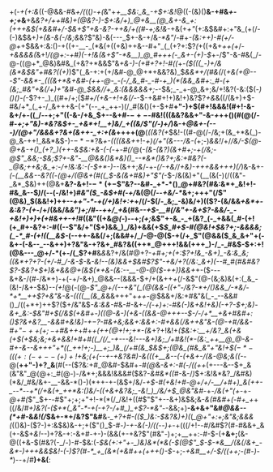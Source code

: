+(-*+$($+:&*((-@&&-#&*+/(*((_)-+(_&"+_+__$&:_&_-+$+:&!_@((-(&)()__&-+#&_+-+;+_&__+&*&?+/++_#&)+_(@&?-)-$+:&/+)_@+&__(@_&+-&_+:(+++&$(+&_&#+/-$&+$"+&-_&?_-++&/+((#_-+;&!&*-+&(+_+"_(+:&$&#+:+"&_(+(/-(-)&$&+_)+(&-&(-/&;&_&?$"&)-&(---_$+-&-+/&_-*&"_/-#+*-(&:_++)-#(_+/-@+*+$&&+:&:()-+((+-__-_(*&(+((+&)++&--#+"_(_(+?+:$?_(_+((+&+_++(+_/-_+&&&&(_&+!_/(@+:-+_#_)(-+!&$($&+$"-*&__)_@_#+++(-_&+-(+)-$_+-/$"-&-#&(_/-@-((@+*_@&)&#&_(+&?+*&&$"&_+&-)-(+#+?+!-#((_+-_($(((_-)+/&(&*&$&"+#&?((+)_)$"(_&-+:+(+/&#-@_@+*+&&?&)_$_&&*+/(#&(_/(*+&(+_@--_-$"-&&*-_(((&+*&+&#-(++-@-_-(-/_&_#-_-#-+_)(*(&&_&#+:_#-(+(&;_#&"+&(/+)+"&#-@_$_&&/_/+_&:(&&&&&+;-*-$&;_-_+-@_&+;&/+!&?(-&:($(_-)()()-(_-$?+-_)_((#+/+;($_#+/(+&-+!+&(/-_-$-+&#+!+)&!+)&?$?_+&_&((/(&+)+$-#&/+*_(_+-/_&+++&-(+"(--_+_++-)(/_#(&()(+-$+#__+"-)+$(#+!&&&!(#+!-&-&+/+-((_/--+;+"((-&-/+&_$+--&+#-$-+-$-#&!(((&&?&&+"-&-*+*++()(#(@(/-#-_+;+"&)-*&?&$+-_+&*+!__+)&/_+((&/$"(/-)+/_)&-+*_@&+-(---)_/(@+"_/&&&_+?&+(&++-_+:+(&*++++(@__(_((&?(+_$&!-((#-@(/-/&;+(&_+*&(_)-@_&-++!_&&*&$-)-$-*-*$?&_+-((((&&+_+!-*+)(/+"(&---/&-(*+;-)_&&!_/+/_/&/-$(@-@+&-+()_(+?_)(++-&$&:+&-(-(_-+_-#(/_@(_-(&-(___&?_)(&+#+;-+(/&;-@$"_&&;-$&;$?+-&"-__@&&()&*&)()_--*&*()&?+;&:+#&?(-_@&;++&;&_+:-/+!&:&:-(-$+*-)-_-(&++;_&_/-+-_(/-+&/_/_+&)-*+++*&&+++)(/_)&-&+-*(-(__&&--_&?_((*-*(@_+_/(@&+(#((_$-&(&+#&)+"$"(*-$-/&(&)+"(__(&(-)(/((&"-_&*_$&)++(@&+__&?-&+!-$-*(+-$$"&?--&#-_+*-*()_@+#&?(#&:&*+_&!+!-#&_&--$_)_/(--(-/&!+)_#&"($_-&$+#(-+/_&(@(/--_+&/-*_&+;+++"(/$"(@&)_$(&&!+)++--_++"-*-+(/+)&!+:+_+/(/-$(/-_&;_-&)&/+)(($?-(&/&&_+&*+-&:&?-(+_-/+/(&&/&*&"_)+;_/_#--++_/_+&*(#&*--+$-__#(/&"+-&+$?-&&/-_-+&!+)+)+$($+#&*_++-+!_#((&"((+&_@(-_)--+;_(+;_&$"+-&_-_+(&?_(-_+&&(_#-(+!(+_#+-&?+:-#((--$"&/+"($+)&&_)_/&)+&&(+$_$_#+$-#(@&!+$&?+;-&&&&;(_-*_#-(+!((__&$-_(--++-&&(/+;(&&#+/_/-@-@($-+(/+_$"(@&&($_&_&+"+(-&+-(-&--_--&++)+?&"&-+?&+_#&?&((++*_@+++!&&(+++_)-/_-_#&$-$+:+!(@&---_@+/-*(+-/(_$?+#__&_&_&?+/&(_#_@+?-*+#+;+(+:$?+!&_-&+)_-&:&_&;((&*+?+?-(+/-#_/-&-$-*&*-_&!--(_&)&&+$&#$?$"-+&/+?(/&:_&+)(--#_#(#&#&?$?-$&?+$+)&+&&_@+(&$(*+&-(&:--__-@-@($-++)_)&&+*+-($---&+&-/(#-/&*+)-+(-+/-&+)_@&&--(&&&-$+/+(&++*+*(/-&$"(@-(&;&)&(+:(_&_-(&!-/&+-$&)_--(+!_@(-(@-*$"_@+/(--+&"(_(@(&&-((+"-/&?-*+/()&&_/-*&/-*+*__++$?_+&"&-&-((((__(_&_&*&&+++"+_++-@_$&&+/&:+#&"&(_-_--&&#()_/((+*+)++$?($+/&"&$_-&:&&-#_&-#-&+*-/_(_-+)+:-#&(-)&+&!+&_)(-+?-$+;&)-&+_&:-$&"_#+$(/&$(+&#+-_)_((@-&-)(+&-((&&-@+++--$-/-/+*__+&+#&#+:()$?&+&?__-&&#_+&!&)-$+-$?-#&+&;&&+:&&+:-#+&&(_/_&++&"&-(@_-+#_/&&-#+"_$-++(+;-$+*_#&++_+#+_+$($++(@+!+;+*-(&_+?+!&!+*_(_$&:+:__+/&?_&(+&(+$(+_$&;&;+&+&&!+#+#((_/(/_-+---&!---&+)&;_/+#&!(*-(&:_++__@_@-&-#+-&--&+++"+*((_++!+;-)__+;_)&_(/+#(&_$&$+;(@&_(#&_&"+"&!+$($-*-(((+:(-+--(+)+!+$&;_(_+(_--+-+_&?&#_)-&(((+__&-_-(-(+&+-/(&-@&;&(_(-*-@(__++"-)+?_&__(#(--($?&:+#_@&#-$&#+_-#(@_&_-&*+:-#(*-/((++_(+---&--$+_&(&"&"_@(@+:_#(@-)-/&*+;&&&!&&&#($&?-_&#&*((_#-&-/_)_$+:&!&*&?_/&#&)(*&/_#&/&+-__-&&-*()-)(*++-+-(&$+/&/-*+$-#(+&!+#-@+/+/-__/+#+)_&(++-_--*--+*(/+&(+_++*&:()&/-((+&+&?&;_-&!_)_/&/+$_@&"&#-*+-_/&(+"(+_-+*-@+#(*$"_$+-_-_#$"+;+;+"+!-*(*(/_/&!+((#$"$"+--&+)&$&;&*-&(#&#+(-#+_+*+((/&/_#+)&?(-($+*(_&"-*-+(-+?-/+#_)_+$?-*&"-_-&&;+)__-&+&+"&#_@&&--(*+#_-&_&!(/_$&+-*+/&?$"&#__&*-_+?+#-(($_)&:-$&?&)+)(*(*_@+"+:+;&"&;&*_&&(_(()&)-($?-)+:&$&)&-+;+($"()_$-#-*_)-+-&(_-)_/((_--)+*-+(((/+!-_-#_/&#$?(#-#&&+_&(+-&$+_&!_--)+?&-+:-&+#-+-)-(&&(+-+&?$"(#&"-)+;+__++:-#-$-(+__&+;__(&-@((+&-$(#&?(-_/-)-#-$&:(_-$&(+:+"+-_)&)&*(*&(-$(@$"_$-$-*&__/(&(/&+_-&*-)+++&&$&!-*(*-)$?(#-*_+_(&*(+&#++(+++()-$-_+;-*+_&#__+/-$_/_((++;_-(#-*_)-*_)--+/_#___)+&(__:

